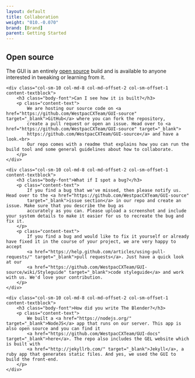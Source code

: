 ```yaml
---
layout: default
title: Collaboration
weight: "010.-0.070"
brand: [Brand]
parent: Getting Started
---
```


<div class="row">
	<div class="col-sm-12 col-md-10 col-md-offset-1 content-textblock">
		<h2 class="body-font">Open source</h2>
		<p class="lead">
			The GUI is an entirely <a href="https://github.com/WestpacCXTeam/GUI-source" target="_blank">open source</a> build and is available to anyone
			interested in tweaking or learning from it.
		</p>
	</div>

</div>


<div class="row">

	<div class="col-sm-10 col-md-8 col-md-offset-2 col-sm-offset-1 content-textblock">
		<h3 class="body-font">Can I see how it is built?</h3>
		<p class="content-text">
			We are hosting our source code on <a href="https://github.com/WestpacCXTeam/GUI-source" target="_blank">GitHub</a> where you can fork the repository,
			create a pull request or open an issue. Head over to <a href="https://github.com/WestpacCXTeam/GUI-source" target="_blank">
			https://github.com/WestpacCXTeam/GUI-source</a> and have a look.<br>
			Our repo comes with a readme that explains how you can run the build tool and some general guidelines about how to collaborate.
		</p>
	</div>

</div>


<div class="row">

	<div class="col-sm-10 col-md-8 col-md-offset-2 col-sm-offset-1 content-textblock">
		<h3 class="body-font">What if I spot a bug?</h3>
		<p class="content-text">
			If you find a bug that we've missed, then please notify us. Head over to the <a href="https://github.com/WestpacCXTeam/GUI-source"
			target="_blank">issue section</a> in our repo and create an issue. Make sure that you describe the bug as
			accurately as you can. Please upload a screenshot and include your system details to make it easier for us to recreate the bug and fix it.
		</p>
		<p class="content-text">
			If you find a bug and would like to fix it yourself or already have fixed it in the course of your project, we are very happy to accept
			<a href="https://help.github.com/articles/using-pull-requests/" target="_blank">pull requests</a>. Just have a quick look at our
			<a href="https://github.com/WestpacCXTeam/GUI-source/wiki/Styleguide" target="_blank">code styleguide</a> and work with us. We'd love your contribution.
		</p>
	</div>

</div>


<div class="row">

	<div class="col-sm-10 col-md-8 col-md-offset-2 col-sm-offset-1 content-textblock">
		<h3 class="body-font">How did you write The Blender?</h3>
		<p class="content-text">
			We built a <a href="https://nodejs.org/" target="_blank">NodeJS</a> app that runs on our server. This app is also open source and you can find it
			<a href="https://github.com/WestpacCXTeam/GUI-docs" target="_blank">here</a>. The repo also includes the GEL website which is built with
			<a href="http://jekyllrb.com/" target="_blank">Jekyll</a>, a ruby app that generates static files. And yes, we used the GUI to build the front-end.
		</p>
	</div>

</div>